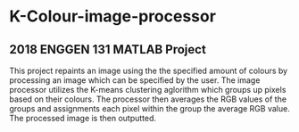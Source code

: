 # K-Colour-image-processor

## 2018 ENGGEN 131 MATLAB Project

This project repaints an image using the the specified amount of colours by processing an image which can be specified by the user. The image processor utilizes the K-means clustering aglorithm which groups up pixels based on their colours. The processor then averages the RGB values of the groups and assignments each pixel within the group the average RGB value. The processed image is then outputted. 

